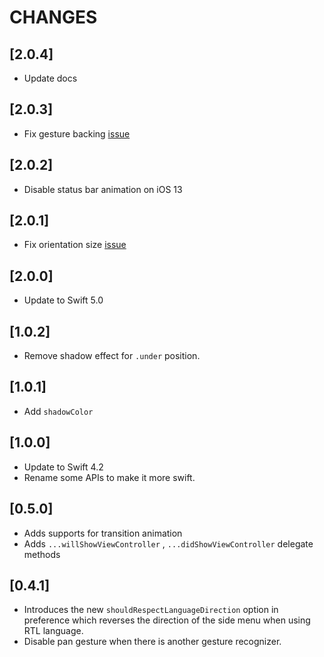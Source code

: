# CHANGES

## [2.0.4]

- Update docs

## [2.0.3]

- Fix gesture backing [issue](https://github.com/kukushi/SideMenu/issues/67)

## [2.0.2]

- Disable status bar animation on iOS 13

## [2.0.1]

- Fix orientation size [issue](https://github.com/kukushi/SideMenu/issues/64)

## [2.0.0]

- Update to Swift 5.0

## [1.0.2]

- Remove shadow effect for `.under` position.

## [1.0.1]

- Add `shadowColor`

## [1.0.0]

- Update to Swift 4.2
- Rename some APIs to make it more swift.

## [0.5.0]

- Adds supports for transition animation
- Adds `...willShowViewController` , `...didShowViewController` delegate methods

## [0.4.1]

- Introduces the new `shouldRespectLanguageDirection` option in preference which reverses the direction of the side menu when using RTL language.
- Disable pan gesture when there is another gesture recognizer.